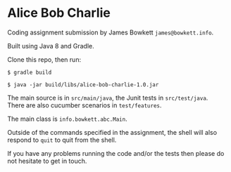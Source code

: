 Alice Bob Charlie
=================

Coding assignment submission by James Bowkett `james@bowkett.info`.

Built using Java 8 and Gradle.

Clone this repo, then run:

`$ gradle build`

`$ java -jar build/libs/alice-bob-charlie-1.0.jar`

The main source is in `src/main/java`, the Junit tests in `src/test/java`.  
There are also cucumber scenarios in `test/features`.

The main class is `info.bowkett.abc.Main`.

Outside of the commands specified in the assignment, the shell will also respond 
to `quit` to quit from the shell.

If you have any problems running the code and/or the tests then please do not 
hesitate to get in touch.

